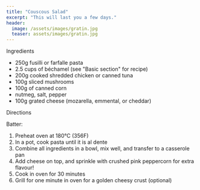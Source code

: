 ```yaml
---
title: "Couscous Salad"
excerpt: "This will last you a few days."
header:
  image: /assets/images/gratin.jpg
  teaser: assets/images/gratin.jpg
---
```


Ingredients
 
* 250g fusilli or farfalle pasta 
* 2.5 cups of béchamel (see "Basic section" for recipe)
* 200g cooked shredded chicken or canned tuna 
* 100g sliced mushrooms
* 100g of canned corn 
* nutmeg, salt, pepper
* 100g grated cheese (mozarella, emmental, or cheddar)

Directions

Batter: 
1. Preheat oven at 180°C (356F)
2. In a pot, cook pasta until it is al dente
3. Combine all ingredients in a bowl, mix well, and transfer to a casserole pan
4. Add cheese on top, and sprinkle with crushed pink peppercorn for extra flavour!
5. Cook in oven for 30 minutes 
6. Grill for one minute in oven for a golden cheesy crust (optional)
